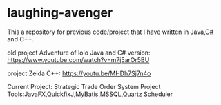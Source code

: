 laughing-avenger
================
This a repository for previous code/project that I have written in Java,C# and C++.

old project Adventure of lolo Java and C# version: https://www.youtube.com/watch?v=m7j5arOr5BU

project Zelda C++: https://youtu.be/MHDh7Sj7n4o

Current Project: Strategic Trade Order System
  Project Tools:JavaFX,QuickfixJ,MyBatis,MSSQL,Quartz Scheduler


